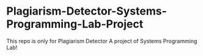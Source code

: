 # Plagiarism-Detector-Systems-Programming-Lab-Project
This repo is only for Plagiarism Detector 
A project of Systems Programming Lab!
